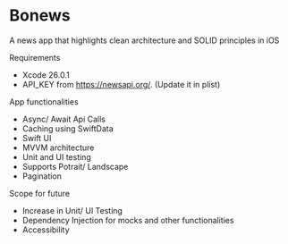 # Bonews
A news app that highlights clean architecture and SOLID principles in iOS

Requirements
- Xcode 26.0.1
- API_KEY from https://newsapi.org/. (Update it in plist)

App functionalities
- Async/ Await Api Calls
- Caching using SwiftData
- Swift UI
- MVVM architecture
- Unit and UI testing
- Supports Potrait/ Landscape
- Pagination

Scope for future
- Increase in Unit/ UI Testing
- Dependency Injection for mocks and other functionalities
- Accessibility
